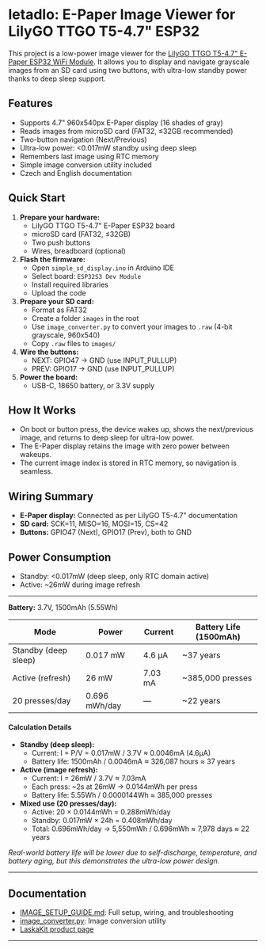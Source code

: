 # letadlo: E-Paper Image Viewer for LilyGO TTGO T5-4.7" ESP32

This project is a low-power image viewer for the [LilyGO TTGO T5-4.7" E-Paper ESP32 WiFi Module](https://www.laskakit.cz/en/lilygo-ttgo-t5-4-7--e-paper-esp32-wifi-modul/). It allows you to display and navigate grayscale images from an SD card using two buttons, with ultra-low standby power thanks to deep sleep support.

## Features
- Supports 4.7" 960x540px E-Paper display (16 shades of gray)
- Reads images from microSD card (FAT32, ≤32GB recommended)
- Two-button navigation (Next/Previous)
- Ultra-low power: <0.017mW standby using deep sleep
- Remembers last image using RTC memory
- Simple image conversion utility included
- Czech and English documentation

## Quick Start
1. **Prepare your hardware:**
   - LilyGO TTGO T5-4.7" E-Paper ESP32 board
   - microSD card (FAT32, ≤32GB)
   - Two push buttons
   - Wires, breadboard (optional)
2. **Flash the firmware:**
   - Open `simple_sd_display.ino` in Arduino IDE
   - Select board: `ESP32S3 Dev Module`
   - Install required libraries
   - Upload the code
3. **Prepare your SD card:**
   - Format as FAT32
   - Create a folder `images` in the root
   - Use `image_converter.py` to convert your images to `.raw` (4-bit grayscale, 960x540)
   - Copy `.raw` files to `images/`
4. **Wire the buttons:**
   - NEXT: GPIO47 → GND (use INPUT_PULLUP)
   - PREV: GPIO17 → GND (use INPUT_PULLUP)
5. **Power the board:**
   - USB-C, 18650 battery, or 3.3V supply

## How It Works
- On boot or button press, the device wakes up, shows the next/previous image, and returns to deep sleep for ultra-low power.
- The E-Paper display retains the image with zero power between wakeups.
- The current image index is stored in RTC memory, so navigation is seamless.

## Wiring Summary
- **E-Paper display:** Connected as per LilyGO T5-4.7" documentation
- **SD card:** SCK=11, MISO=16, MOSI=15, CS=42
- **Buttons:** GPIO47 (Next), GPIO17 (Prev), both to GND

## Power Consumption
- Standby: <0.017mW (deep sleep, only RTC domain active)
- Active: ~26mW during image refresh

---


**Battery:** 3.7V, 1500mAh (5.55Wh)

| Mode                | Power      | Current      | Battery Life (1500mAh) |
|---------------------|------------|--------------|------------------------|
| Standby (deep sleep)| 0.017 mW   | 4.6 μA       | ~37 years              |
| Active (refresh)    | 26 mW      | 7.03 mA      | ~385,000 presses       |
| 20 presses/day      | 0.696 mWh/day | —         | ~22 years              |

#### Calculation Details
- **Standby (deep sleep):**
  - Current: I = P/V = 0.017mW / 3.7V ≈ 0.0046mA (4.6μA)
  - Battery life: 1500mAh / 0.0046mA ≈ 326,087 hours ≈ 37 years
- **Active (image refresh):**
  - Current: I = 26mW / 3.7V ≈ 7.03mA
  - Each press: ~2s at 26mW → 0.0144mWh per press
  - Battery life: 5.55Wh / 0.0000144Wh ≈ 385,000 presses
- **Mixed use (20 presses/day):**
  - Active: 20 × 0.0144mWh = 0.288mWh/day
  - Standby: 0.017mW × 24h = 0.408mWh/day
  - Total: 0.696mWh/day → 5,550mWh / 0.696mWh ≈ 7,978 days ≈ 22 years

*Real-world battery life will be lower due to self-discharge, temperature, and battery aging, but this demonstrates the ultra-low power design.*

---

## Documentation
- [IMAGE_SETUP_GUIDE.md](./IMAGE_SETUP_GUIDE.md): Full setup, wiring, and troubleshooting
- [image_converter.py](./image_converter.py): Image conversion utility
- [LaskaKit product page](https://www.laskakit.cz/en/lilygo-ttgo-t5-4-7--e-paper-esp32-wifi-modul/)


---